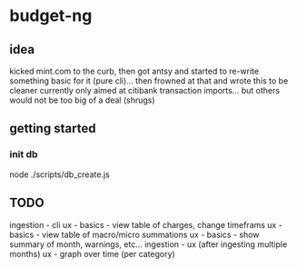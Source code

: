 # budget-ng

## idea
kicked mint.com to the curb, then got antsy and started to re-write something basic for it (pure cli)... then frowned at that and wrote this to be cleaner
currently only aimed at citibank transaction imports... but others would not be too big of a deal (shrugs)

## getting started
### init db
node ./scripts/db_create.js

## TODO
ingestion - cli
ux - basics - view table of charges, change timeframs
ux - basics - view table of macro/micro summations
ux - basics - show summary of month, warnings, etc...
ingestion - ux
(after ingesting multiple months)
ux - graph over time (per category)

